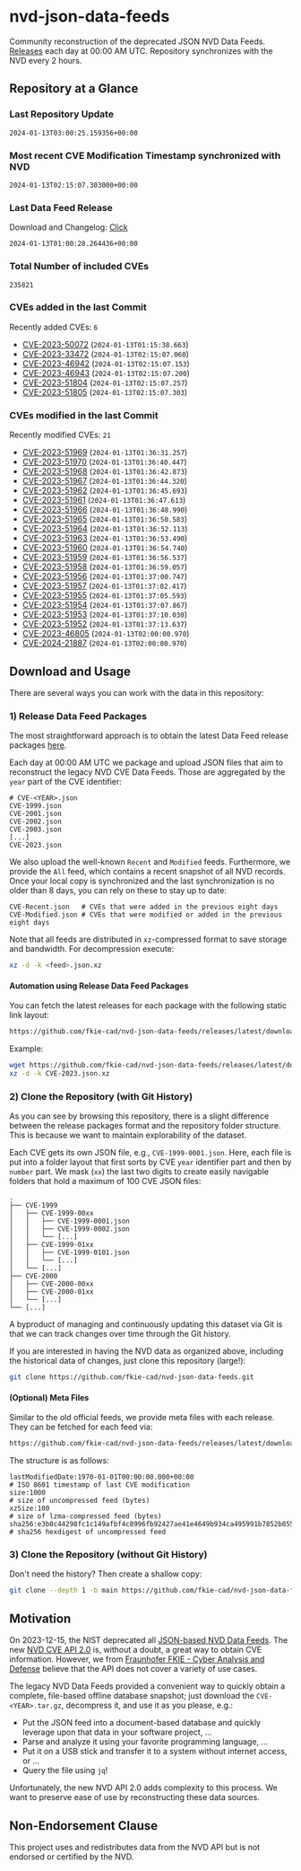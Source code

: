 # nvd-json-data-feeds

Community reconstruction of the deprecated JSON NVD Data Feeds. 
[Releases](https://github.com/fkie-cad/nvd-json-data-feeds/releases/latest) each day at 00:00 AM UTC.
Repository synchronizes with the NVD every 2 hours.

## Repository at a Glance

### Last Repository Update

```plain
2024-01-13T03:00:25.159356+00:00
```

### Most recent CVE Modification Timestamp synchronized with NVD

```plain
2024-01-13T02:15:07.303000+00:00
```

### Last Data Feed Release

Download and Changelog: [Click](https://github.com/fkie-cad/nvd-json-data-feeds/releases/latest)

```plain
2024-01-13T01:00:28.264436+00:00
```

### Total Number of included CVEs

```plain
235821
```

### CVEs added in the last Commit

Recently added CVEs: `6`

* [CVE-2023-50072](CVE-2023/CVE-2023-500xx/CVE-2023-50072.json) (`2024-01-13T01:15:38.663`)
* [CVE-2023-33472](CVE-2023/CVE-2023-334xx/CVE-2023-33472.json) (`2024-01-13T02:15:07.060`)
* [CVE-2023-46942](CVE-2023/CVE-2023-469xx/CVE-2023-46942.json) (`2024-01-13T02:15:07.153`)
* [CVE-2023-46943](CVE-2023/CVE-2023-469xx/CVE-2023-46943.json) (`2024-01-13T02:15:07.200`)
* [CVE-2023-51804](CVE-2023/CVE-2023-518xx/CVE-2023-51804.json) (`2024-01-13T02:15:07.257`)
* [CVE-2023-51805](CVE-2023/CVE-2023-518xx/CVE-2023-51805.json) (`2024-01-13T02:15:07.303`)


### CVEs modified in the last Commit

Recently modified CVEs: `21`

* [CVE-2023-51969](CVE-2023/CVE-2023-519xx/CVE-2023-51969.json) (`2024-01-13T01:36:31.257`)
* [CVE-2023-51970](CVE-2023/CVE-2023-519xx/CVE-2023-51970.json) (`2024-01-13T01:36:40.447`)
* [CVE-2023-51968](CVE-2023/CVE-2023-519xx/CVE-2023-51968.json) (`2024-01-13T01:36:42.873`)
* [CVE-2023-51967](CVE-2023/CVE-2023-519xx/CVE-2023-51967.json) (`2024-01-13T01:36:44.320`)
* [CVE-2023-51962](CVE-2023/CVE-2023-519xx/CVE-2023-51962.json) (`2024-01-13T01:36:45.693`)
* [CVE-2023-51961](CVE-2023/CVE-2023-519xx/CVE-2023-51961.json) (`2024-01-13T01:36:47.613`)
* [CVE-2023-51966](CVE-2023/CVE-2023-519xx/CVE-2023-51966.json) (`2024-01-13T01:36:48.990`)
* [CVE-2023-51965](CVE-2023/CVE-2023-519xx/CVE-2023-51965.json) (`2024-01-13T01:36:50.583`)
* [CVE-2023-51964](CVE-2023/CVE-2023-519xx/CVE-2023-51964.json) (`2024-01-13T01:36:52.113`)
* [CVE-2023-51963](CVE-2023/CVE-2023-519xx/CVE-2023-51963.json) (`2024-01-13T01:36:53.490`)
* [CVE-2023-51960](CVE-2023/CVE-2023-519xx/CVE-2023-51960.json) (`2024-01-13T01:36:54.740`)
* [CVE-2023-51959](CVE-2023/CVE-2023-519xx/CVE-2023-51959.json) (`2024-01-13T01:36:56.537`)
* [CVE-2023-51958](CVE-2023/CVE-2023-519xx/CVE-2023-51958.json) (`2024-01-13T01:36:59.057`)
* [CVE-2023-51956](CVE-2023/CVE-2023-519xx/CVE-2023-51956.json) (`2024-01-13T01:37:00.747`)
* [CVE-2023-51957](CVE-2023/CVE-2023-519xx/CVE-2023-51957.json) (`2024-01-13T01:37:02.417`)
* [CVE-2023-51955](CVE-2023/CVE-2023-519xx/CVE-2023-51955.json) (`2024-01-13T01:37:05.593`)
* [CVE-2023-51954](CVE-2023/CVE-2023-519xx/CVE-2023-51954.json) (`2024-01-13T01:37:07.867`)
* [CVE-2023-51953](CVE-2023/CVE-2023-519xx/CVE-2023-51953.json) (`2024-01-13T01:37:10.030`)
* [CVE-2023-51952](CVE-2023/CVE-2023-519xx/CVE-2023-51952.json) (`2024-01-13T01:37:13.637`)
* [CVE-2023-46805](CVE-2023/CVE-2023-468xx/CVE-2023-46805.json) (`2024-01-13T02:00:00.970`)
* [CVE-2024-21887](CVE-2024/CVE-2024-218xx/CVE-2024-21887.json) (`2024-01-13T02:00:00.970`)


## Download and Usage

There are several ways you can work with the data in this repository:

### 1) Release Data Feed Packages

The most straightforward approach is to obtain the latest Data Feed release packages [here](https://github.com/fkie-cad/nvd-json-data-feeds/releases/latest).

Each day at 00:00 AM UTC we package and upload JSON files that aim to reconstruct the legacy NVD CVE Data Feeds.
Those are aggregated by the `year` part of the CVE identifier:

```
# CVE-<YEAR>.json
CVE-1999.json
CVE-2001.json
CVE-2002.json
CVE-2003.json
[...]
CVE-2023.json
```

We also upload the well-known `Recent` and `Modified` feeds.
Furthermore, we provide the `All` feed, which contains a recent snapshot of all NVD records.
Once your local copy is synchronized and the last synchronization is no older than 8 days, you can rely on these to stay up to date:

```plain
CVE-Recent.json   # CVEs that were added in the previous eight days
CVE-Modified.json # CVEs that were modified or added in the previous eight days
```

Note that all feeds are distributed in `xz`-compressed format to save storage and bandwidth.
For decompression execute:

```sh
xz -d -k <feed>.json.xz
```


#### Automation using Release Data Feed Packages

You can fetch the latest releases for each package with the following static link layout:

```sh
https://github.com/fkie-cad/nvd-json-data-feeds/releases/latest/download/CVE-<YEAR>.json.xz
```

Example:

```sh
wget https://github.com/fkie-cad/nvd-json-data-feeds/releases/latest/download/CVE-2023.json.xz
xz -d -k CVE-2023.json.xz
```



### 2) Clone the Repository (with Git History)

As you can see by browsing this repository, there is a slight difference between the release packages format and the repository folder structure.
This is because we want to maintain explorability of the dataset.

Each CVE gets its own JSON file, e.g., `CVE-1999-0001.json`.
Here, each file is put into a folder layout that first sorts by CVE `year` identifier part and then by `number` part.
We mask (`xx`) the last two digits to create easily navigable folders that hold a maximum of 100 CVE JSON files:

```plain
.
├── CVE-1999
│   ├── CVE-1999-00xx
│   │   ├── CVE-1999-0001.json
│   │   ├── CVE-1999-0002.json
│   │   └── [...]
│   ├── CVE-1999-01xx
│   │   ├── CVE-1999-0101.json
│   │   └── [...]
│   └── [...]
├── CVE-2000
│   ├── CVE-2000-00xx
│   ├── CVE-2000-01xx
│   └── [...]
└── [...]
```

A byproduct of managing and continuously updating this dataset via Git is that we can track changes over time through the Git history.

If you are interested in having the NVD data as organized above, including the historical data of changes, just clone this repository (large!):

```sh
git clone https://github.com/fkie-cad/nvd-json-data-feeds.git
```

#### (Optional) Meta Files

Similar to the old official feeds, we provide meta files with each release. They can be fetched for each feed via:

```sh
https://github.com/fkie-cad/nvd-json-data-feeds/releases/latest/download/CVE-<YEAR>.meta
```

The structure is as follows:

```plain
lastModifiedDate:1970-01-01T00:00:00.000+00:00                          # ISO 8601 timestamp of last CVE modification
size:1000                                                               # size of uncompressed feed (bytes)
xzSize:100                                                              # size of lzma-compressed feed (bytes)
sha256:e3b0c44298fc1c149afbf4c8996fb92427ae41e4649b934ca495991b7852b855 # sha256 hexdigest of uncompressed feed
```


### 3) Clone the Repository (without Git History)

Don't need the history? Then create a shallow copy:

```sh
git clone --depth 1 -b main https://github.com/fkie-cad/nvd-json-data-feeds.git
```

## Motivation

On 2023-12-15, the NIST deprecated all [JSON-based NVD Data Feeds](https://nvd.nist.gov/vuln/data-feeds#divRetirementBanner-1).
The new [NVD CVE API 2.0](https://nvd.nist.gov/developers/vulnerabilities) is, without a doubt, a great way to obtain CVE information.
However, we from [Fraunhofer FKIE - Cyber Analysis and Defense](https://www.fkie.fraunhofer.de/en/departments/cad.html) believe that the API does not cover a variety of use cases.

The legacy NVD Data Feeds provided a convenient way to quickly obtain a complete, file-based offline database snapshot; just download the `CVE-<YEAR>.tar.gz`, decompress it, and use it as you please, e.g.:

* Put the JSON feed into a document-based database and quickly leverage upon that data in your software project, ...
* Parse and analyze it using your favorite programming language, ...
* Put it on a USB stick and transfer it to a system without internet access, or ...
* Query the file using `jq`!

Unfortunately, the new NVD API 2.0 adds complexity to this process.
We want to preserve ease of use by reconstructing these data sources.

## Non-Endorsement Clause

This project uses and redistributes data from the NVD API but is not endorsed or certified by the NVD.